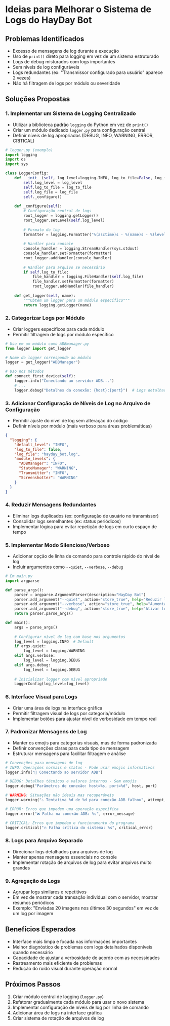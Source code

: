 # Ideias para Melhorar o Sistema de Logs do HayDay Bot

## Problemas Identificados
- Excesso de mensagens de log durante a execução
- Uso de `print()` direto para logging em vez de um sistema estruturado
- Logs de debug misturados com logs importantes
- Sem níveis de log configuráveis
- Logs redundantes (ex: "Transmissor configurado para usuário" aparece 2 vezes)
- Não há filtragem de logs por módulo ou severidade

## Soluções Propostas

### 1. Implementar um Sistema de Logging Centralizado
- Utilizar a biblioteca padrão `logging` do Python em vez de `print()`
- Criar um módulo dedicado `logger.py` para configuração central
- Definir níveis de log apropriados (DEBUG, INFO, WARNING, ERROR, CRITICAL)

```python
# logger.py (exemplo)
import logging
import os
import sys

class LoggerConfig:
    def __init__(self, log_level=logging.INFO, log_to_file=False, log_file="hayday_bot.log"):
        self.log_level = log_level
        self.log_to_file = log_to_file
        self.log_file = log_file
        self._configure()
        
    def _configure(self):
        # Configuração central de logs
        root_logger = logging.getLogger()
        root_logger.setLevel(self.log_level)
        
        # Formato do log
        formatter = logging.Formatter('%(asctime)s - %(name)s - %(levelname)s - %(message)s')
        
        # Handler para console
        console_handler = logging.StreamHandler(sys.stdout)
        console_handler.setFormatter(formatter)
        root_logger.addHandler(console_handler)
        
        # Handler para arquivo se necessário
        if self.log_to_file:
            file_handler = logging.FileHandler(self.log_file)
            file_handler.setFormatter(formatter)
            root_logger.addHandler(file_handler)
    
    def get_logger(self, name):
        """Obtém um logger para um módulo específico"""
        return logging.getLogger(name)
```

### 2. Categorizar Logs por Módulo
- Criar loggers específicos para cada módulo
- Permitir filtragem de logs por módulo específico

```python
# Uso em um módulo como ADBmanager.py
from logger import get_logger

# Nome do logger corresponde ao módulo
logger = get_logger("ADBManager")

# Uso nos métodos
def connect_first_device(self):
    logger.info("Conectando ao servidor ADB...")
    # ...
    logger.debug("Detalhes da conexão: {host}:{port}")  # Logs detalhados apenas no nível DEBUG
```

### 3. Adicionar Configuração de Níveis de Log no Arquivo de Configuração
- Permitir ajuste do nível de log sem alteração do código
- Definir níveis por módulo (mais verboso para áreas problemáticas)

```json
{
  "logging": {
    "default_level": "INFO",
    "log_to_file": false,
    "log_file": "hayday_bot.log",
    "module_levels": {
      "ADBManager": "INFO",
      "StateManager": "WARNING",
      "Transmitter": "INFO",
      "Screenshotter": "WARNING"
    }
  }
}
```

### 4. Reduzir Mensagens Redundantes
- Eliminar logs duplicados (ex: configuração de usuário no transmissor)
- Consolidar logs semelhantes (ex: status periódicos)
- Implementar lógica para evitar repetição de logs em curto espaço de tempo

### 5. Implementar Modo Silencioso/Verboso
- Adicionar opção de linha de comando para controle rápido do nível de log
- Incluir argumentos como `--quiet`, `--verbose`, `--debug`

```python
# Em main.py
import argparse

def parse_args():
    parser = argparse.ArgumentParser(description="HayDay Bot")
    parser.add_argument("--quiet", action="store_true", help="Reduzir logs para apenas WARNING e acima")
    parser.add_argument("--verbose", action="store_true", help="Aumentar nível de detalhe dos logs")
    parser.add_argument("--debug", action="store_true", help="Ativar logs detalhados de debug")
    return parser.parse_args()

def main():
    args = parse_args()
    
    # Configurar nível de log com base nos argumentos
    log_level = logging.INFO  # Default
    if args.quiet:
        log_level = logging.WARNING
    elif args.verbose:
        log_level = logging.DEBUG
    elif args.debug:
        log_level = logging.DEBUG
        
    # Inicializar logger com nível apropriado
    LoggerConfig(log_level=log_level)
```

### 6. Interface Visual para Logs
- Criar uma área de logs na interface gráfica
- Permitir filtragem visual de logs por categoria/módulo
- Implementar botões para ajustar nível de verbosidade em tempo real

### 7. Padronizar Mensagens de Log
- Manter os emojis para categorias visuais, mas de forma padronizada
- Definir convenções claras para cada tipo de mensagem
- Estruturar mensagens para facilitar filtragem e análise

```python
# Convenções para mensagens de log
# INFO: Operações normais e status - Pode usar emojis informativos
logger.info("🔌 Conectando ao servidor ADB")

# DEBUG: Detalhes técnicos e valores internos - Sem emojis
logger.debug("Parâmetros de conexão: host=%s, port=%d", host, port)

# WARNING: Situações não ideais mas recuperáveis
logger.warning("⚠️ Tentativa %d de %d para conexão ADB falhou", attempt, max_attempts)

# ERROR: Erros que impedem uma operação específica
logger.error("❌ Falha na conexão ADB: %s", error_message)

# CRITICAL: Erros que impedem o funcionamento do programa
logger.critical("🔥 Falha crítica do sistema: %s", critical_error)
```

### 8. Logs para Arquivo Separado
- Direcionar logs detalhados para arquivos de log
- Manter apenas mensagens essenciais no console
- Implementar rotação de arquivos de log para evitar arquivos muito grandes

### 9. Agregação de Logs
- Agrupar logs similares e repetitivos
- Em vez de mostrar cada transação individual com o servidor, mostrar resumos periódicos
- Exemplo: "Enviadas 20 imagens nos últimos 30 segundos" em vez de um log por imagem

## Benefícios Esperados
- Interface mais limpa e focada nas informações importantes
- Melhor diagnóstico de problemas com logs detalhados disponíveis quando necessário
- Capacidade de ajustar a verbosidade de acordo com as necessidades
- Rastreamento mais eficiente de problemas
- Redução do ruído visual durante operação normal

## Próximos Passos
1. Criar módulo central de logging (`logger.py`)
2. Refatorar gradualmente cada módulo para usar o novo sistema
3. Implementar configuração de níveis de log por linha de comando
4. Adicionar área de logs na interface gráfica
5. Criar sistema de rotação de arquivos de log
